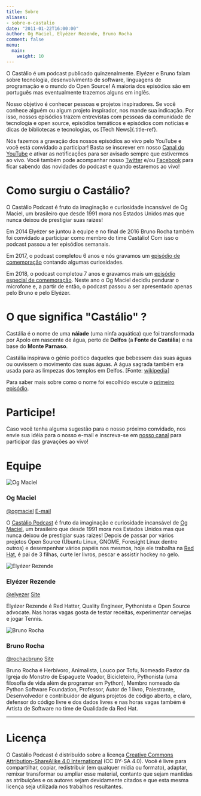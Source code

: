 ```yaml
---
title: Sobre
aliases:
- sobre-o-castalio
date: "2011-01-22T16:00:00"
author: Og Maciel, Elyézer Rezende, Bruno Rocha
comment: false
menu:
  main:
    weight: 10
---
```


O Castálio é um podcast publicado quinzenalmente. Elyézer e Bruno falam sobre
tecnologia, desenvolvimento de software, linguagens de programação e o mundo do
Open Source! A maioria dos episódios são em português mas eventualmente
trazemos alguns em inglês.

Nosso objetivo é conhecer pessoas e projetos inspiradores. Se você conhece
alguém ou algum projeto inspirador, nos mande sua indicação. Por isso, nossos
episódios trazem entrevistas com pessoas da comunidade de tecnologia e open
source, episódios temáticos e episódios com notícias e dicas de bibliotecas e
tecnologias, os [Tech News]{.title-ref}.

Nós fazemos a gravação dos nossos episódios ao vivo pelo YouTube e você está
convidado a participar! Basta se inscrever em nosso [Canal do
YouTube](http://youtube.com/c/CastalioPodcast) e ativar as notificações para
ser avisado sempre que estivermos ao vivo. Você também pode acompanhar nosso
[Twitter](http://twitter.com/castaliopod) e/ou
[Facebook](http://facebook.com/castaliopod) para ficar sabendo das novidades do
podcast e quando estaremos ao vivo!

# Como surgiu o Castálio?

O Castálio Podcast é fruto da imaginação e curiosidade incansável de Og Maciel,
um brasileiro que desde 1991 mora nos Estados Unidos mas que nunca deixou de
prestigiar suas raizes!

Em 2014 Elyézer se juntou à equipe e no final de 2016 Bruno Rocha também foi
convidado a participar como membro do time Castálio! Com isso o podcast passou
a ter episódios semanais.

Em 2017, o podcast completou 6 anos e nós gravamos um [episódio de
comemoração](%7Bfilename%7D../episodes/088-episodio-especial-de-6-anos.rst)
contando algumas curiosidades.

Em 2018, o podcast completou 7 anos e gravamos mais um [episódio especial de
comemoração](%7Bfilename%7D../episodes/128-7-anos-og-maciel.rst). Neste ano o
Og Maciel decidiu pendurar o microfone e, a partir de então, o podcast passou a
ser apresentado apenas pelo Bruno e pelo Elyézer.

# O que significa \"Castálio\" ?

Castália é o nome de uma **náiade** (uma ninfa aquática) que foi transformada
por Apolo em nascente de água, perto de **Delfos** (a **Fonte de Castália**) e
na base do **Monte Parnaso**.

Castália inspirava o génio poético daqueles que bebessem das suas águas ou
ouvissem o movimento das suas águas. A água sagrada também era usada para as
limpezas dos templos em Delfos. \[Fonte:
[wikipedia](https://secure.wikimedia.org/wikipedia/pt/wiki/Cast%C3%A1lia)\]

Para saber mais sobre como o nome foi escolhido escute o [primeiro
episódio](http://castalio.info/episodio-zero-og-maciel.html).

# Participe!

Caso você tenha alguma sugestão para o nosso próximo convidado, nos envie sua
idéia para o nosso e-mail e inscreva-se em [nosso
canal](http://youtube.com/c/CastalioPodcast) para participar das gravações ao
vivo!

<div class="clearfix"></div>

# Equipe

<div class="row">
    <div class="col-md-4">
        <img class="center-block host-image rounded-circle mx-auto d-block img-thumbnail" src="https://avatars0.githubusercontent.com/u/53362?v=3&s=240" alt="Og Maciel">
        <h3 class="text-center">Og Maciel</h3>
        <div class="list-group">
            <a class="list-group-item" href="https://twitter.com/ogmaciel" title="Twitter"><i class="bi bi-twitter"></i> @ogmaciel</a>
            <a class="list-group-item" href="mailto:omaciel@ogmaciel.com" title="E-mail"><i class="bi bi-envelope"></i> E-mail</a>
        </div>

O [Castálio Podcast](http://castalio.info) é fruto da imaginação e curiosidade
incansável de [Og Maciel](https://omaciel.github.io), um brasileiro que desde
1991 mora nos Estados Unidos mas que nunca deixou de prestigiar suas raizes!
Depois de passar por vários projetos Open Source (Ubuntu Linux, GNOME,
Foresight Linux dentre outros) e desempenhar vários papéis nos mesmos, hoje ele
trabalha na [Red Hat](https://www.redhat.com/en), é pai de 3 filhas, curte ler
livros, pescar e assistir hockey no gelo.

</div>
<div class="col-md-4">
    <img class="center-block host-image rounded-circle mx-auto d-block  img-thumbnail" src="https://avatars2.githubusercontent.com/u/48132?v=3&s=240" alt="Elyézer Rezende">
    <h3 class="text-center">Elyézer Rezende</h3>
    <div class="list-group">
        <a class="list-group-item" href="https://twitter.com/elyezer" title="Twitter"><i class="bi bi-twitter"></i> @elyezer</a>
        <a class="list-group-item" href="http://elyezer.com" title="Site"><i class="bi bi-link"></i> Site</a>
    </div>

Elyézer Rezende é Red Hatter, Quality Engineer, Pythonista e Open Source
advocate. Nas horas vagas gosta de testar receitas, experimentar cervejas e
jogar Tennis.

</div>

<div class="col-md-4">
    <img class="center-block host-image rounded-circle mx-auto d-block  img-thumbnail" src="https://avatars1.githubusercontent.com/u/458654?v=3&s=240" alt="Bruno Rocha">
    <h3 class="text-center">Bruno Rocha</h3>
    <div class="list-group">
        <a class="list-group-item" href="https://twitter.com/rochacbruno" title="Twitter"><i class="bi bi-twitter"></i> @rochacbruno</a>
        <a class="list-group-item" href="http://brunorocha.org" title="Site"><i class="bi bi-link"></i> Site</a>
    </div>

Bruno Rocha é Herbívoro, Animalista, Louco por Tofu, Nomeado Pastor da Igreja
do Monstro de Espaguete Voador, Bicicleteiro, Pythonista (uma filosofia de vida
além de programar em Python), Membro nomeado da Python Software Foundation,
Professor, Autor de 1 livro, Palestrante, Desenvolvedor e contribuidor de
alguns projetos de código aberto, e claro, defensor do código livre e dos dados
livres e nas horas vagas também é Artista de Software no time de Qualidade da
Red Hat.

</div>
</div>
<hr />

# Licença

O Castálio Podcast é distribuído sobre a licença [Creative Commons
Attribution-ShareAlike 4.0
International](http://creativecommons.org/licenses/by-sa/4.0/) (CC BY-SA 4.0).
Você é livre para compartilhar, copiar, redistribuir (em qualquer mídia ou
formato), adaptar, remixar transformar ou ampliar esse material, contanto que
sejam mantidas as atribuições e os autores sejam devidamente citados e que esta
mesma licença seja utilizada nos trabalhos resultantes.
